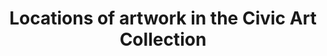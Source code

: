 ---
title: "Locations of artwork in the Civic Art Collection"
menu:
    main:
        name: "Locations of artwork in the Civic Art Collection"
        parent: Data
departments: 
    - Commission for Arts and Culture
categories:
    - Culture and Recreation
distributions:
  - name: "Locations of artwork"
    url: >-
      https://seshat.datasd.org/civic_art_collection/public_art_locations_datasd.csv
    format: csv
    filter: "Full dataset"
    bytes: <no value>
    weight: 0
    filterGroup:
      - none
popularity: 0
summary: "Point locations of artwork in the collection."
described_by: https://seshat.datasd.org/civic_art_collection/public_art_locations_dictionary_datasd.csv
date_issued: 2018-09-11
date_updated: 2023-09-09T04:03:47-0700
update_frequency: R/P1D
license: http://www.opendefinition.org/licenses/odc-pddl
maintainer: City of San Diego
maintainer_email: data@sandiego.gov
---